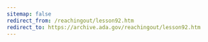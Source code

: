 ```yaml
---
sitemap: false 
redirect_from: /reachingout/lesson92.htm 
redirect_to: https://archive.ada.gov/reachingout/lesson92.htm 
---
```

